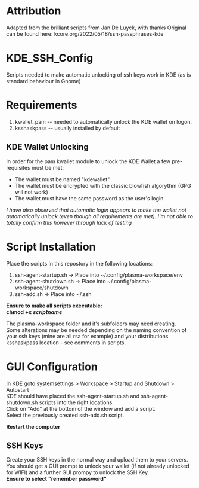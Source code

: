 # Attribution #
Adapted from the brilliant scripts from Jan De Luyck, with thanks
Original can be found here: kcore.org/2022/05/18/ssh-passphrases-kde

# KDE_SSH_Config
Scripts needed to make automatic unlocking of ssh keys work in KDE (as is standard behaviour in Gnome)

# Requirements #
1. kwallet_pam -- needed to automatically unlock the KDE wallet on logon.  
2. ksshaskpass -- usually installed by default  

## KDE Wallet Unlocking ## 
In order for the pam kwallet module to unlock the KDE Wallet a few pre-requisites must be met:  
* The wallet must be named "kdewallet"
* The wallet must be encrypted with the classic blowfish algorythm (GPG will not work)  
* The wallet must have the same password as the user's login  

_I have also observed that automatic login appears to make the wallet not automatically unlock (even though all requirements are met). I'm not able to totally confirm this however through lack of testing_  

# Script Installation #

Place the scripts in this repostory in the following locations:  
1. ssh-agent-startup.sh -> Place into ~/.config/plasma-workspace/env  
2. ssh-agent-shutdown.sh -> Place into ~/.config/plasma-workspace/shutdown
3. ssh-add.sh -> Place into ~/.ssh  

**Ensure to make all scripts executable:**  
**chmod +x**  ***_scriptname_***


The plasma-workspace folder and it's subfolders may need creating.  
Some alterations may be needed depending on the naming convention of your ssh keys (mine are all rsa for example) and your distributions ksshaskpass location - see comments in scripts.  

# GUI Configuration #

In KDE goto systemsettings > Workspace > Startup and Shutdown > Autostart  
KDE should have placed the ssh-agent-startup.sh and ssh-agent-shutdown.sh scripts into the right locations.  
Click on "Add" at the bottom of the window and add a script.  
Select the previously created ssh-add.sh script.

**Restart the computer**

## SSH Keys ##
Create your SSH keys in the normal way and upload them to your servers.
You should get a GUI prompt to unlock your wallet (if not already unlocked for WIFI) and a further GUI prompy to unlock the SSH Key.  
 **Ensure to select "remember password"**
 
